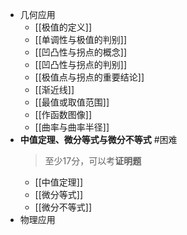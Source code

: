 - 几何应用
	- [[极值的定义]]
	- [[单调性与极值的判别]]
	- [[凹凸性与拐点的概念]]
	- [[凹凸性与拐点的判别]]
	- [[极值点与拐点的重要结论]]
	- [[渐近线]]
	- [[最值或取值范围]]
	- [[作函数图像]]
	- [[曲率与曲率半径]]
- **中值定理、微分等式与微分不等式** #困难 
	> 至少17分，可以考**证明题**
	- [[中值定理]]
	- [[微分等式]]
	- [[微分不等式]]
- 物理应用